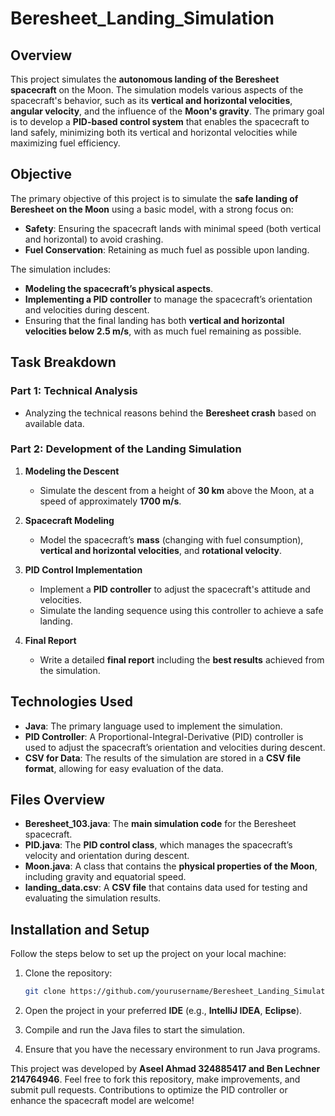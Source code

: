 # Beresheet_Landing_Simulation

## Overview

This project simulates the **autonomous landing of the Beresheet spacecraft** on the Moon. The simulation models various aspects of the spacecraft's behavior, such as its **vertical and horizontal velocities**, **angular velocity**, and the influence of the **Moon's gravity**. The primary goal is to develop a **PID-based control system** that enables the spacecraft to land safely, minimizing both its vertical and horizontal velocities while maximizing fuel efficiency.

## Objective

The primary objective of this project is to simulate the **safe landing of Beresheet on the Moon** using a basic model, with a strong focus on:
- **Safety**: Ensuring the spacecraft lands with minimal speed (both vertical and horizontal) to avoid crashing.
- **Fuel Conservation**: Retaining as much fuel as possible upon landing.

The simulation includes:
- **Modeling the spacecraft’s physical aspects**.
- **Implementing a PID controller** to manage the spacecraft’s orientation and velocities during descent.
- Ensuring that the final landing has both **vertical and horizontal velocities below 2.5 m/s**, with as much fuel remaining as possible.

## Task Breakdown

### Part 1: Technical Analysis
- Analyzing the technical reasons behind the **Beresheet crash** based on available data.

### Part 2: Development of the Landing Simulation
1. **Modeling the Descent**  
   - Simulate the descent from a height of **30 km** above the Moon, at a speed of approximately **1700 m/s**.
   
2. **Spacecraft Modeling**  
   - Model the spacecraft’s **mass** (changing with fuel consumption), **vertical and horizontal velocities**, and **rotational velocity**.
   
3. **PID Control Implementation**  
   - Implement a **PID controller** to adjust the spacecraft's attitude and velocities.
   - Simulate the landing sequence using this controller to achieve a safe landing.

4. **Final Report**  
   - Write a detailed **final report** including the **best results** achieved from the simulation.

## Technologies Used

- **Java**: The primary language used to implement the simulation.
- **PID Controller**: A Proportional-Integral-Derivative (PID) controller is used to adjust the spacecraft’s orientation and velocities during descent.
- **CSV for Data**: The results of the simulation are stored in a **CSV file format**, allowing for easy evaluation of the data.

## Files Overview

- **Beresheet_103.java**: The **main simulation code** for the Beresheet spacecraft.
- **PID.java**: The **PID control class**, which manages the spacecraft’s velocity and orientation during descent.
- **Moon.java**: A class that contains the **physical properties of the Moon**, including gravity and equatorial speed.
- **landing_data.csv**: A **CSV file** that contains data used for testing and evaluating the simulation results.

## Installation and Setup

Follow the steps below to set up the project on your local machine:

1. Clone the repository:
   ```bash
   git clone https://github.com/yourusername/Beresheet_Landing_Simulation.git
   ```

2. Open the project in your preferred **IDE** (e.g., **IntelliJ IDEA**, **Eclipse**).

3. Compile and run the Java files to start the simulation.

4. Ensure that you have the necessary environment to run Java programs.
   
This project was developed by
 **Aseel Ahmad 324885417 and Ben Lechner 214764946**.
Feel free to fork this repository, make improvements, and submit pull requests. Contributions to optimize the PID controller or enhance the spacecraft model are welcome!
